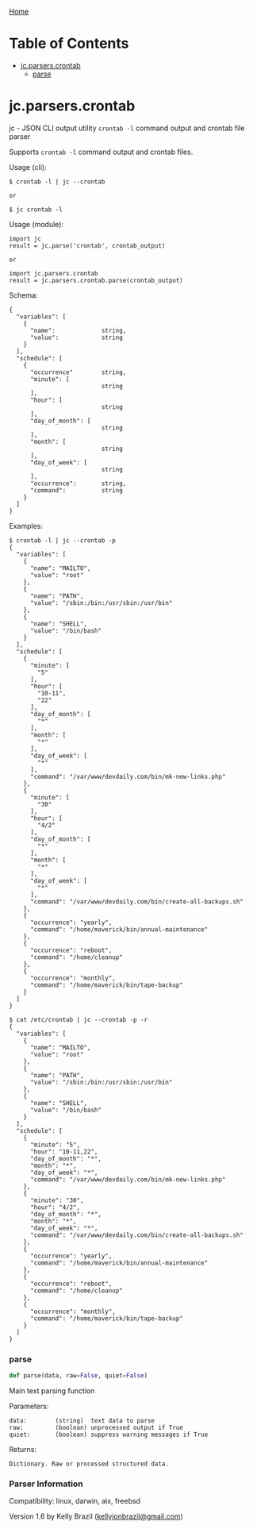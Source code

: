 [Home](https://kellyjonbrazil.github.io/jc/)
# Table of Contents

* [jc.parsers.crontab](#jc.parsers.crontab)
  * [parse](#jc.parsers.crontab.parse)

<a id="jc.parsers.crontab"></a>

# jc.parsers.crontab

jc - JSON CLI output utility `crontab -l` command output and crontab
file parser

Supports `crontab -l` command output and crontab files.

Usage (cli):

    $ crontab -l | jc --crontab

    or

    $ jc crontab -l

Usage (module):

    import jc
    result = jc.parse('crontab', crontab_output)

    or

    import jc.parsers.crontab
    result = jc.parsers.crontab.parse(crontab_output)

Schema:

    {
      "variables": [
        {
          "name":             string,
          "value":            string
        }
      ],
      "schedule": [
        {
          "occurrence"        string,
          "minute": [
                              string
          ],
          "hour": [
                              string
          ],
          "day_of_month": [
                              string
          ],
          "month": [
                              string
          ],
          "day_of_week": [
                              string
          ],
          "occurrence":       string,
          "command":          string
        }
      ]
    }

Examples:

    $ crontab -l | jc --crontab -p
    {
      "variables": [
        {
          "name": "MAILTO",
          "value": "root"
        },
        {
          "name": "PATH",
          "value": "/sbin:/bin:/usr/sbin:/usr/bin"
        },
        {
          "name": "SHELL",
          "value": "/bin/bash"
        }
      ],
      "schedule": [
        {
          "minute": [
            "5"
          ],
          "hour": [
            "10-11",
            "22"
          ],
          "day_of_month": [
            "*"
          ],
          "month": [
            "*"
          ],
          "day_of_week": [
            "*"
          ],
          "command": "/var/www/devdaily.com/bin/mk-new-links.php"
        },
        {
          "minute": [
            "30"
          ],
          "hour": [
            "4/2"
          ],
          "day_of_month": [
            "*"
          ],
          "month": [
            "*"
          ],
          "day_of_week": [
            "*"
          ],
          "command": "/var/www/devdaily.com/bin/create-all-backups.sh"
        },
        {
          "occurrence": "yearly",
          "command": "/home/maverick/bin/annual-maintenance"
        },
        {
          "occurrence": "reboot",
          "command": "/home/cleanup"
        },
        {
          "occurrence": "monthly",
          "command": "/home/maverick/bin/tape-backup"
        }
      ]
    }

    $ cat /etc/crontab | jc --crontab -p -r
    {
      "variables": [
        {
          "name": "MAILTO",
          "value": "root"
        },
        {
          "name": "PATH",
          "value": "/sbin:/bin:/usr/sbin:/usr/bin"
        },
        {
          "name": "SHELL",
          "value": "/bin/bash"
        }
      ],
      "schedule": [
        {
          "minute": "5",
          "hour": "10-11,22",
          "day_of_month": "*",
          "month": "*",
          "day_of_week": "*",
          "command": "/var/www/devdaily.com/bin/mk-new-links.php"
        },
        {
          "minute": "30",
          "hour": "4/2",
          "day_of_month": "*",
          "month": "*",
          "day_of_week": "*",
          "command": "/var/www/devdaily.com/bin/create-all-backups.sh"
        },
        {
          "occurrence": "yearly",
          "command": "/home/maverick/bin/annual-maintenance"
        },
        {
          "occurrence": "reboot",
          "command": "/home/cleanup"
        },
        {
          "occurrence": "monthly",
          "command": "/home/maverick/bin/tape-backup"
        }
      ]
    }

<a id="jc.parsers.crontab.parse"></a>

### parse

```python
def parse(data, raw=False, quiet=False)
```

Main text parsing function

Parameters:

    data:        (string)  text data to parse
    raw:         (boolean) unprocessed output if True
    quiet:       (boolean) suppress warning messages if True

Returns:

    Dictionary. Raw or processed structured data.

### Parser Information
Compatibility:  linux, darwin, aix, freebsd

Version 1.6 by Kelly Brazil (kellyjonbrazil@gmail.com)
